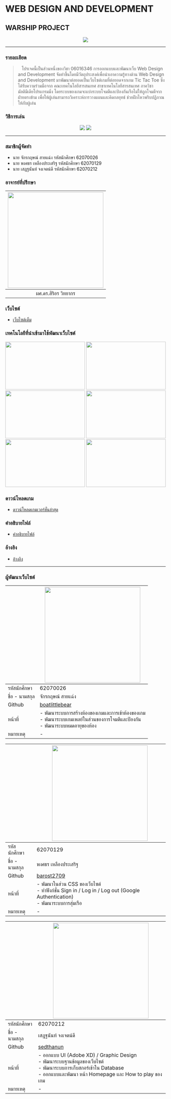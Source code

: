 # WEB DESIGN AND DEVELOPMENT
## WARSHIP PROJECT

<p align="center">
  <img src="https://cdn.discordapp.com/attachments/946408815119699998/971025532911222794/unknown.png">
</p>

<hr>

### รายละเอียด

> &nbsp;&nbsp;&nbsp;โปรเจคนี้เป็นส่วนหนึ่งของวิชา 06016346 การออกแบบและพัฒนาเว็บ Web Design and Development จัดทำขึ้นโดยมีวัตถุประสงค์เพื่อนำเอาความรู้ทางด้าน Web Design and Development มาพัฒนาต่อยอดเป็นเว็บไซต์เกมที่ต่อยอดจากเกม Tic Tac Toe ซึ่งได้รับความร่วมมือจาก คณะเทคโนโลยีสารสนเทศ สาขาเทคโนโลยีสารสนเทศ ภาควิชามัลติมีเดียโปรแกรมมิ่ง โดยระบบของเกมจะแบ่งระบบโจมตีและป้องกันเรือไม่ให้ถูกโจมตีจากฝ่ายตรงข้าม เพื่อให้ผู้เล่นสามารถวิเคราะห์การวางแผนและคิดกลยุทธ์ ช่วยฝึกไหวพริบปฏิภาณให้กับผู้เล่น

### วิธีการเล่น 

<p align="center">
  <img src="https://cdn.discordapp.com/attachments/946408815119699998/971066896797536337/Howtoplay4Artboard-1.png">
  <img src="https://cdn.discordapp.com/attachments/946408815119699998/971066897040834621/Howtoplay4Artboard-2.png">
</p>

<hr>

### สมาชิกผู้จัดทำ

- นาย จักรกฤษณ์ สายแฉ่ง รหัสนักศึกษา 62070026
- นาย พงศธร เหลืองประเสริฐ รหัสนักศึกษา 62070129
- นาย เสฏฐนันท์ จงเจตน์ดี รหัสนักศึกษา 62070212

### อาจารย์ที่ปรึกษา

| <img src="https://www.it.kmitl.ac.th/wp-content/uploads/2018/03/Sirion.jpg" width="300px" height="300px"> | 
|:-:|
|ผศ.ดร.สิริอร วิทยากร|

### เว็บไซต์

- [เว็บไซต์เต็ม]()

### เทคโนโลยีที่นำเข้ามาใช้พัฒนาเว็บไซต์

<p align="center">
  <img src="https://cdn.discordapp.com/attachments/946408815119699998/972052075242487808/html2.jpg" width="250px" height="150px">
  <img src="https://cdn.discordapp.com/attachments/946408815119699998/972052075024379914/boot2.jpg" width="250px" height="150px">
  <img src="https://cdn.discordapp.com/attachments/946408815119699998/972052402012307496/Firebase2.jpg" width="250px" height="150px">
  <img src="https://cdn.discordapp.com/attachments/946408815119699998/972055478140039218/React2.jpg" width="250px" height="150px">
  <img src="https://cdn.discordapp.com/attachments/946408815119699998/972058287421931520/node2.jpg" width="250px" height="150px">
  <img src="https://cdn.discordapp.com/attachments/946408815119699998/972056030848630784/express2.jpg" width="250px" height="150px">
</p>

### ดาวน์โหลดเกม

- [ดาวน์โหลดเกมเวอร์ชั่นล่าสุด]()

### คำอธิบายไฟล์
- [คำอธิบายไฟล์]()

### อ้างอิง
- [อ้างอิง]()

<hr>

### ผู้พัฒนาเว็บไซต์

|| <img src="https://cdn.discordapp.com/attachments/946408815119699998/971869360782192690/unknown.png" width="300px" height="300px"> | 
|--|--|
| รหัสนักศึกษา |62070026|
| ชื่อ - นามสกุล |จักรกฤษณ์ สายแฉ่ง|
| Github |[boatlittlebear](https://github.com/boatlittlebear)|
| หน้าที่ |- พัฒนาระบบการสร้างห้องของเกมและการเข้าห้องของเกม<br /> - พัฒนาระบบเกมเพลย์ในส่วนของการโจมตีและป้องกัน<br /> - พัฒนาระบบหมดอายุของห้อง|
| หมายเหตุ| - |

|| <img src="https://cdn.discordapp.com/attachments/946408815119699998/971870785931206657/unknown.png" width="300px" height="300px"> | 
|--|--|
| รหัสนักศึกษา |62070129|
| ชื่อ - นามสกุล |พงศธร เหลืองประเสริฐ|
| Github |[barost2709](https://github.com/barost2709)|
| หน้าที่ |- พัฒนาในส่วน CSS ของเว็บไซต์<br /> - ทำฟังก์ชั่น Sign in / Log in / Log out (Google Authentication)<br /> - พัฒนาระบบการสุ่มเรือ|
| หมายเหตุ| - |

|| <img src="https://cdn.discordapp.com/attachments/946408815119699998/971869195182682152/unknown.png" width="300px" height="300px"> | 
|--|--|
| รหัสนักศึกษา |62070212|
| ชื่อ - นามสกุล |เสฏฐนันท์ จงเจตน์ดี|
| Github |[sedthanun](https://github.com/sedthanun)|
| หน้าที่ | - ออกแบบ UI (Adobe XD) / Graphic Design<br /> - พัฒนาระบบฐานข้อมูลของเว็บไซต์<br /> - พัฒนาระบบการเก็บสกอร์เข้าใน Database<br /> - ออกแบบและพัฒนา หน้า Homepage และ How to play ของเกม |
| หมายเหตุ| - | 
